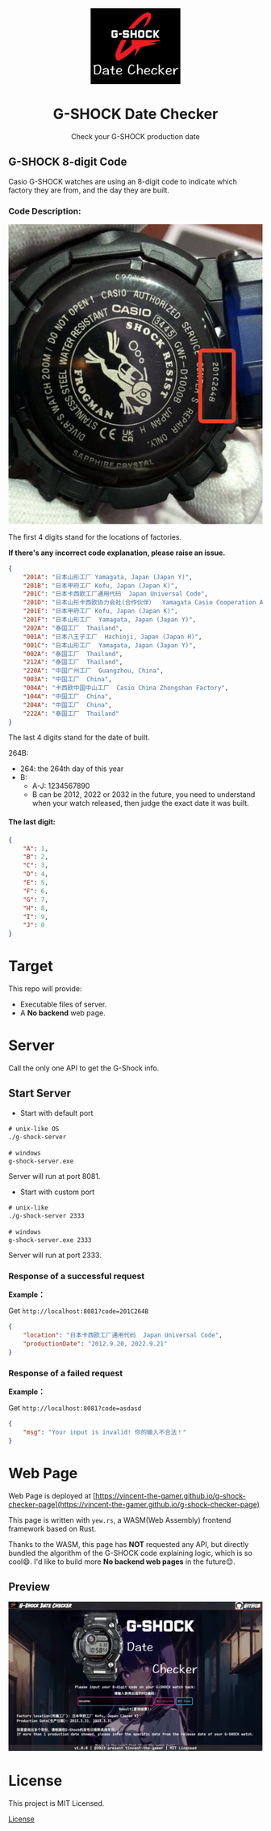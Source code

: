 <div align="center">
    <img src=".github/logo.jpg" alt="logo" height="150"/>
</div>
<h1 align="center">G-SHOCK Date Checker</h1>
<p align="center">Check your G-SHOCK production date</p>

## G-SHOCK 8-digit Code
Casio G-SHOCK watches are using an 8-digit code to indicate which factory they are from, and the day they are built.

### Code Description:
![gshock](.github/g-shock.png)

The first 4 digits stand for the locations of factories.

**If there's any incorrect code explanation, please raise an issue.**

~~~json
{
    "201A": "日本山形工厂 Yamagata, Japan (Japan Y)",
    "201B": "日本甲府工厂 Kofu, Japan (Japan K)",
    "201C": "日本卡西欧工厂通用代码  Japan Universal Code",
    "201D": "日本山形卡西欧协力会社(合作伙伴）  Yamagata Casio Cooperation Association of Japan",
    "201E": "日本甲府工厂 Kofu, Japan (Japan K)",
    "201F": "日本山形工厂  Yamagata, Japan (Japan Y)",
    "202A": "泰国工厂  Thailand",
    "001A": "日本八王子工厂  Hachioji, Japan (Japan H)",
    "001C": "日本山形工厂  Yamagata, Japan (Japan Y)",
    "002A": "泰国工厂  Thailand",
    "212A": "泰国工厂  Thailand",
    "220A": "中国广州工厂  Guangzhou, China",
    "003A": "中国工厂  China",
    "004A": "卡西欧中国中山工厂  Casio China Zhongshan Factory",
    "104A": "中国工厂  China",
    "204A": "中国工厂  China",
    "222A": "泰国工厂  Thailand"
}
~~~

The last 4 digits stand for the date of built.

264B: 
* 264: the 264th day of this year
* B: 
    * A-J: 1234567890
    * B can be 2012, 2022 or 2032 in the future, you need to understand when your watch released, then judge the exact date it was built.

#### The last digit:
~~~json
{
    "A": 1,
    "B": 2,
    "C": 3,
    "D": 4,
    "E": 5,
    "F": 6,
    "G": 7,
    "H": 8,
    "I": 9,
    "J": 0
}
~~~

# Target
This repo will provide:
* Executable files of server.
* A **No backend** web page.

# Server

Call the only one API to get the G-Shock info.

## Start Server
* Start with default port

~~~shell
# unix-like OS
./g-shock-server

# windows
g-shock-server.exe
~~~

Server will run at port 8081.

* Start with custom port

~~~shell
# unix-like
./g-shock-server 2333

# windows
g-shock-server.exe 2333
~~~

Server will run at port 2333.


### Response of a successful request

**Example：**

Get `http://localhost:8081?code=201C264B`

~~~json
{
	"location": "日本卡西欧工厂通用代码  Japan Universal Code",
	"productionDate": "2012.9.20, 2022.9.21"
}
~~~

### Response of a failed request

**Example：**

Get `http://localhost:8081?code=asdasd`

~~~json
{
	"msg": "Your input is invalid! 你的输入不合法！"
}
~~~


# Web Page

Web Page is deployed at [https://vincent-the-gamer.github.io/g-shock-checker-page](https://vincent-the-gamer.github.io/g-shock-checker-page)

This page is written with `yew.rs`, a WASM(Web Assembly) frontend framework based on Rust. 

Thanks to the WASM, this page has **NOT** requested any API, but directly bundled the algorithm of the G-SHOCK code explaining logic, which is so cool😄. I'd like to build more **No backend web pages** in the future😊.


## Preview
![preview](.github/web-page-preview.png)

# License

This project is MIT Licensed.

[License](./LICENSE)